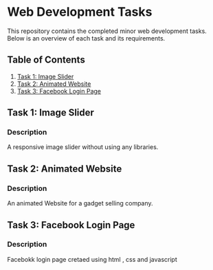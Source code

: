 # Web Development Tasks

 This repository contains the completed  minor web development tasks. Below is an overview of each task and its requirements.

## Table of Contents

1. [Task 1: Image Slider](#ImageSlider)
2. [Task 2: Animated Website](#animatedwebsite)
3. [Task 3: Facebook Login Page](#facebook-login-page)

## Task 1: Image Slider

### Description
A responsive image slider without using any libraries.


## Task 2: Animated Website

### Description
An animated Website for a gadget selling company.


## Task 3: Facebook Login Page

### Description
Facebokk login page cretaed using html , css and javascript




